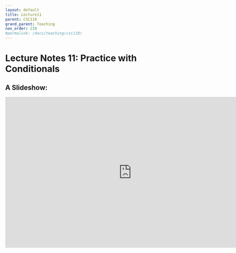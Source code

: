 ```yaml
---
layout: default
title: Lecture11
parent: CSC110
grand_parent: Teaching
nav_order: 210
#permalink: /docs/teaching/csc110/
---  
```

  

Lecture Notes 11: Practice with Conditionals
===========================================



A Slideshow:
---------------

<iframe src="https://docs.google.com/presentation/d/e/2PACX-1vTwOS7EZIpbmVru-JxPW_LEegbk7toC68Vq-MbWtMgdR-KjGtaVZjHMErJ56ZUk-oNVfwKnVoHV9gy0/embed?start=false&loop=false&delayms=60000" frameborder="0" width="800" height="479" allowfullscreen="true" mozallowfullscreen="true" webkitallowfullscreen="true"></iframe>

